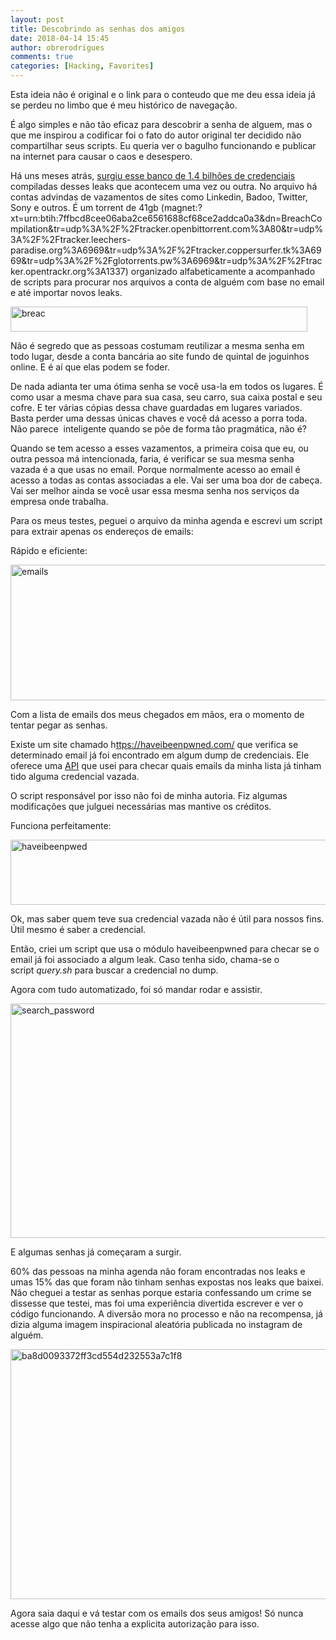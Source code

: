 ```yaml
---
layout: post
title: Descobrindo as senhas dos amigos
date: 2018-04-14 15:45
author: obrerodrigues
comments: true
categories: [Hacking, Favorites]
---
```

Esta ideia não é original e o link para o conteudo que me deu essa ideia já se perdeu no limbo que é meu histórico de navegação.

É algo simples e não tão eficaz para descobrir a senha de alguem, mas o que me inspirou a codificar foi o fato do autor original ter decidido não compartilhar seus scripts. Eu queria ver o bagulho funcionando e publicar na internet para causar o caos e desespero.

Há uns meses atrás, <a href="https://medium.com/4iqdelvedeep/1-4-billion-clear-text-credentials-discovered-in-a-single-database-3131d0a1ae14" target="_blank" rel="noopener">surgiu esse banco de 1.4 bilhões de credenciais</a> compiladas desses leaks que acontecem uma vez ou outra. No arquivo há contas advindas de vazamentos de sites como Linkedin, Badoo, Twitter, Sony e outros. É um torrent de 41gb (magnet:?xt=urn:btih:7ffbcd8cee06aba2ce6561688cf68ce2addca0a3&amp;dn=BreachCompilation&amp;tr=udp%3A%2F%2Ftracker.openbittorrent.com%3A80&amp;tr=udp%3A%2F%2Ftracker.leechers-paradise.org%3A6969&amp;tr=udp%3A%2F%2Ftracker.coppersurfer.tk%3A6969&amp;tr=udp%3A%2F%2Fglotorrents.pw%3A6969&amp;tr=udp%3A%2F%2Ftracker.opentrackr.org%3A1337) organizado alfabeticamente a acompanhado de scripts para procurar nos arquivos a conta de alguém com base no email e até importar novos leaks.

<img class="alignnone size-full wp-image-1579" src="https://image.ibb.co/gzySMd/breac.png" alt="breac" width="475" height="40" />

Não é segredo que as pessoas costumam reutilizar a mesma senha em todo lugar, desde a conta bancária ao site fundo de quintal de joguinhos online. E é aí que elas podem se foder.

De nada adianta ter uma ótima senha se você usa-la em todos os lugares. É como usar a mesma chave para sua casa, seu carro, sua caixa postal e seu cofre. E ter várias cópias dessa chave guardadas em lugares variados. Basta perder uma dessas únicas chaves e você dá acesso a porra toda. Não parece  inteligente quando se põe de forma tão pragmática, não é?

Quando se tem acesso a esses vazamentos, a primeira coisa que eu, ou outra pessoa má intencionada, faria, é verificar se sua mesma senha vazada é a que usas no email. Porque normalmente acesso ao email é acesso a todas as contas associadas a ele. Vai ser uma boa dor de cabeça. Vai ser melhor ainda se você usar essa mesma senha nos serviços da empresa onde trabalha.

Para os meus testes, peguei o arquivo da minha agenda e escrevi um script para extrair apenas os endereços de emails:

<script src="https://gist.github.com/brerodrigues/395c25ae2f11287914b138b981ffed50.js"></script>

Rápido e eficiente:

<img class="alignnone size-full wp-image-1580" src="https://image.ibb.co/mfzZ1d/emails.png" alt="emails" width="794" height="217" />

Com a lista de emails dos meus chegados em mãos, era o momento de tentar pegar as senhas.

Existe um site chamado h<a href="https://haveibeenpwned.com/" target="_blank" rel="noopener">ttps://haveibeenpwned.com/</a> que verifica se determinado email já foi encontrado em algum dump de credenciais. Ele oferece uma <a href="https://haveibeenpwned.com/API/v2" target="_blank" rel="noopener">API</a> que usei para checar quais emails da minha lista já tinham tido alguma credencial vazada.

O script responsável por isso não foi de minha autoria. Fiz algumas modificações que julguei necessárias mas mantive os créditos.

<script src="https://gist.github.com/brerodrigues/92ffcb8a25b55bc78d5176cbd11d4671.js"></script>

Funciona perfeitamente:

<img class="alignnone size-full wp-image-1581" src="https://image.ibb.co/ke7nMd/haveibeenpwed.png" alt="haveibeenpwed" width="687" height="104" />

Ok, mas saber quem teve sua credencial vazada não é útil para nossos fins. Útil mesmo é saber a credencial.

Então, criei um script que usa o módulo haveibeenpwned para checar se o email já foi associado a algum leak. Caso tenha sido, chama-se o script <em>query.sh</em> para buscar a credencial no dump.

<script src="https://gist.github.com/brerodrigues/5363502ed49e4febcf5fbc5942d739f5.js"></script>

Agora com tudo automatizado, foi só mandar rodar e assistir.

<img class="alignnone size-full wp-image-1582" src="https://preview.ibb.co/hs9j1d/search_password.png" alt="search_password" width="655" height="375" />

E algumas senhas já começaram a surgir.

60% das pessoas na minha agenda não foram encontradas nos leaks e umas 15% das que foram não tinham senhas expostas nos leaks que baixei. Não cheguei a testar as senhas porque estaria confessando um crime se dissesse que testei, mas foi uma experiência divertida escrever e ver o código funcionando. A diversão mora no processo e não na recompensa, já dizia alguma imagem inspiracional aleatória publicada no instagram de alguém.

<img class="alignnone size-full wp-image-1591" src="https://image.ibb.co/gK3cMd/ba8d0093372ff3cd554d232553a7c1f8.jpg" alt="ba8d0093372ff3cd554d232553a7c1f8" width="850" height="400" />

Agora saia daqui e vá testar com os emails dos seus amigos! Só nunca acesse algo que não tenha a explicita autorização para isso.

